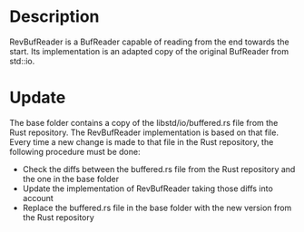 # Description

RevBufReader is a BufReader capable of reading from the end towards the start. Its implementation is an adapted copy of the original BufReader from std::io.

# Update

The base folder contains a copy of the libstd/io/buffered.rs file from the Rust repository. The RevBufReader implementation is based on that file. Every time a new change is made to that file in the Rust repository, the following procedure must be done:

- Check the diffs between the buffered.rs file from the Rust repository and the one in the base folder
- Update the implementation of RevBufReader taking those diffs into account
- Replace the buffered.rs file in the base folder with the new version from the Rust repository